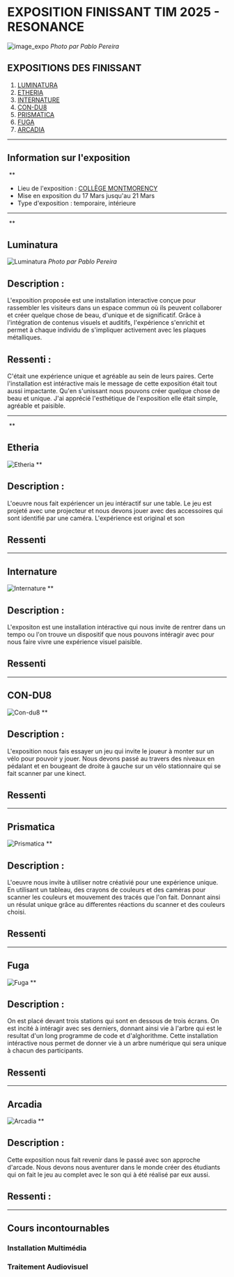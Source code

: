 # EXPOSITION FINISSANT TIM 2025 - RESONANCE

![image_expo](/expo_finissant/medias_resonance_tous/resonance_photo_expo.png)
*Photo par Pablo Pereira*

## EXPOSITIONS DES FINISSANT

1. [LUMINATURA](https://miaou-mafia.github.io/projet-luminatura/#/)
2. [ETHERIA](https://ethereal-creators.github.io/Etheria/#/)
3. [INTERNATURE](https://tprangers.github.io/internature/#/)
4. [CON-DU8](https://gearshift-games.github.io/Web-C0N-DU8/#/)
5. [PRISMATICA](https://pootpookies.github.io/Prismatica/#/)
6. [FUGA](https://escapism-fuga.github.io/Fuga/#/)
7. [ARCADIA](https://cousi-cousa.github.io/Arcadia/#/)

---

## Information sur l'exposition

![]()
**

- Lieu de l'exposition : [COLLÈGE MONTMORENCY](https://www.cmontmorency.qc.ca/)
- Mise en exposition du 17 Mars jusqu'au 21 Mars
- Type d'exposition : temporaire, intérieure

---

![]()
**

## Luminatura

![Luminatura](/expo_finissant/medias/images/vue_complet_projet.jpg)
*Photo par Pablo Pereira*

## Description : 
L'exposition proposée est une installation interactive conçue pour rassembler les visiteurs dans un espace commun où ils peuvent collaborer et créer quelque chose de beau, d'unique et de significatif. Grâce à l'intégration de contenus visuels et auditifs, l'expérience s'enrichit et permet à chaque individu de s'impliquer activement avec les plaques métalliques.

## Ressenti : 
C'était une expérience unique et agréable au sein de leurs paires. Certe l'installation est intéractive mais le message de cette exposition était tout aussi impactante. Qu'en s'unissant nous pouvons créer quelque chose de beau et unique. J'ai apprécié l'esthétique de l'exposition elle était simple, agréable et paisible.

---

![]()
**

## Etheria

![Etheria](/expo_finissant/medias_resonance_tous/Etheria_expo.png)
**

## Description : 
L'oeuvre nous fait expériencer un jeu intéractif sur une table. Le jeu est projeté avec une projecteur et nous devons jouer avec des accessoires qui sont identifié par une caméra. L'expérience est original et son

## Ressenti

---

## Internature

![Internature](/expo_finissant/medias_resonance_tous/Internature_expo.png)
**

## Description : 
L'expositon est une installation intéractive qui nous invite de rentrer dans un tempo ou l'on trouve un dispositif que nous pouvons intéragir avec pour nous faire vivre une expérience visuel paisible.

## Ressenti

---

## CON-DU8 

![Con-du8](/expo_finissant/medias_resonance_tous/con-du8_expo.png)
**

## Description : 
L'exposition nous fais essayer un jeu qui invite le joueur à monter sur un vélo pour pouvoir y jouer. Nous devons passé au travers des niveaux en pédalant et en bougeant de droite à gauche sur un vélo stationnaire qui se fait scanner par une kinect.

## Ressenti

---

## Prismatica

![Prismatica](/expo_finissant/medias_resonance_tous/Prismatica_expo.png)
**

## Description : 
L'oeuvre nous invite à utiliser notre créativié pour une expérience unique. En utilisant un tableau, des crayons de couleurs et des caméras pour scanner les couleurs et mouvement des tracés que l'on fait. Donnant ainsi un résulat unique grâce au differentes réactions du scanner et des couleurs choisi.

## Ressenti

---

## Fuga

![Fuga](/expo_finissant/medias_resonance_tous/Fuga_expo.png)
**

## Description :
On est placé devant trois stations qui sont en dessous de trois écrans. On est incité à intéragir avec ses derniers, donnant ainsi vie à l'arbre qui est le resultat d'un long programme de code et d'alghorithme. Cette installation intéractive nous permet de donner vie à un arbre numérique qui sera unique à chacun des participants.

## Ressenti

---

## Arcadia

![Arcadia](/expo_finissant/medias_resonance_tous/Arcadia_expo.png)
**

## Description : 
Cette exposition nous fait revenir dans le passé avec son approche d'arcade. Nous devons nous aventurer dans le monde créer des étudiants qui on fait le jeu au complet avec le son qui à été réalisé par eux aussi.

## Ressenti :


---

## Cours incontournables

### Installation Multimédia

### Traitement Audiovisuel

##


